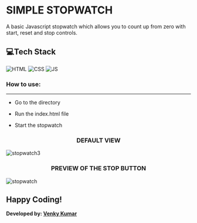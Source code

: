 # SIMPLE STOPWATCH

A basic Javascript stopwatch which allows you to count up from zero with start, reset and stop controls. 

## 💻Tech Stack

![HTML](https://img.shields.io/badge/html5%20-%23E34F26.svg?&style=for-the-badge&logo=html5&logoColor=white)
![CSS](https://img.shields.io/badge/css3%20-%231572B6.svg?&style=for-the-badge&logo=css3&logoColor=white)
![JS](https://img.shields.io/badge/javascript%20-%23323330.svg?&style=for-the-badge&logo=javascript&logoColor=%23F7DF1E)

### How to use:

---
- Go to the directory

- Run the index.html file

- Start the stopwatch


<h3 align="center">DEFAULT VIEW</h3>

![stopwatch3](https://user-images.githubusercontent.com/56999749/124381007-da1aba80-dcdd-11eb-8b0a-630090aa9ac8.JPG)


<h3 align="center">PREVIEW OF THE STOP BUTTON</h3>

![stopwatch](https://user-images.githubusercontent.com/56999749/124381017-eb63c700-dcdd-11eb-9a40-182a13060c8e.JPG)

## Happy Coding!

<strong>Developed by: <a href="https://github.com/BoddepallyVenkatesh06">Venky Kumar</a>